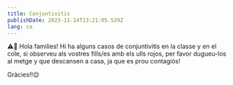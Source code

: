 ```yaml
---
title: Conjuntivitis
publishDate: 2023-11-14T13:21:05.529Z
lang: ca
---
```

⚠️👀 Hola families! Hi ha alguns casos de conjuntivitis en la classe y en el cole, si observeu als vostres fills/es amb els ulls rojos, per favor dugueu-los al metge y que descansen a casa, ja que es prou contagiós!

Gràcies!!😌